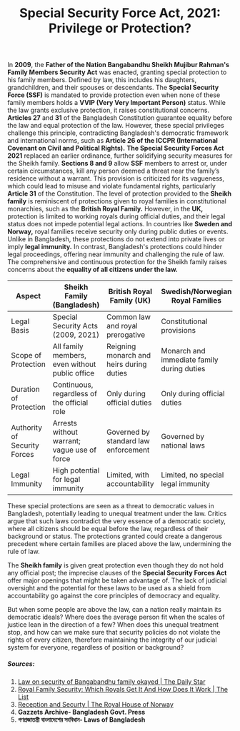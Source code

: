 ﻿---
layout: post
title: "Special Security Force Act, 2021: Privilege or Protection?"
authors: [neer]
categories: [Legal]
tags: [Corruption, Awami League]
image: assets/images/posts/ssf-act-1.webp
---
In **2009**, the **Father of the Nation Bangabandhu Sheikh Mujibur Rahman's Family Members Security Act** was enacted, granting special protection to his family members. Defined by law, this includes his daughters, grandchildren, and their spouses or descendants. The **Special Security Force (SSF)** is mandated to provide protection even when none of these family members holds a **VVIP (Very Very Important Person)** status. While the law grants exclusive protection, it raises constitutional concerns. **Articles 27** and **31** of the Bangladesh Constitution guarantee equality before the law and equal protection of the law. However, these special privileges challenge this principle, contradicting Bangladesh's democratic framework and international norms, such as **Article 26 of the ICCPR (International Covenant on Civil and Political Rights).** **The Special Security Forces Act 2021** replaced an earlier ordinance, further solidifying security measures for the Sheikh family. **Sections 8 and 9** allow **SSF** members to arrest or, under certain circumstances, kill any person deemed a threat near the family’s residence without a warrant. This provision is criticized for its vagueness, which could lead to misuse and violate fundamental rights, particularly **Article 31** of the Constitution. The level of protection provided to the **Sheikh family** is reminiscent of protections given to royal families in constitutional monarchies, such as the **British Royal Family.** However, in the **UK,** protection is limited to working royals during official duties, and their legal status does not impede potential legal actions. In countries like **Sweden and Norway,** royal families receive security only during public duties or events. Unlike in Bangladesh, these protections do not extend into private lives or imply **legal immunity.** In contrast, Bangladesh's protections could hinder legal proceedings, offering near immunity and challenging the rule of law. The comprehensive and continuous protection for the Sheikh family raises concerns about the **equality of all citizens under the law.**


| Aspect                       | Sheikh Family (Bangladesh)                     | British Royal Family (UK)                | Swedish/Norwegian Royal Families           |
| ---------------------------- | ---------------------------------------------- | ---------------------------------------- | ------------------------------------------ |
| Legal Basis                  | Special Security Acts (2009, 2021)             | Common law and royal prerogative         | Constitutional provisions                  |
| Scope of Protection          | All family members, even without public office | Reigning monarch and heirs during duties | Monarch and immediate family during duties |
| Duration of Protection       | Continuous, regardless of the official role    | Only during official duties              | Only during official duties                |
| Authority of Security Forces | Arrests without warrant; vague use of force    | Governed by standard law enforcement     | Governed by national laws                  |
| Legal Immunity               | High potential for legal immunity              | Limited, with accountability             | Limited, no special legal immunity         |

These special protections are seen as a threat to democratic values in Bangladesh, potentially leading to unequal treatment under the law. Critics argue that such laws contradict the very essence of a democratic society, where all citizens should be equal before the law, regardless of their background or status. The protections granted could create a dangerous precedent where certain families are placed above the law, undermining the rule of law.

The **Sheikh family** is given great protection even though they do not hold any official post; the imprecise clauses of the **Special Security Forces Act** offer major openings that might be taken advantage of. The lack of judicial oversight and the potential for these laws to be used as a shield from accountability go against the core principles of democracy and equality.

But when some people are above the law, can a nation really maintain its democratic ideals? Where does the average person fit when the scales of justice lean in the direction of a few? When does this unequal treatment stop, and how can we make sure that security policies do not violate the rights of every citizen, therefore maintaining the integrity of our judicial system for everyone, regardless of position or background?

##### Sources:
1. [Law on security of Bangabandhu family okayed \| The Daily Star](https://www.thedailystar.net/news-detail-98933)
2. [Royal Family Security: Which Royals Get It And How Does It Work \| The List](https://www.thelist.com/1286149/royal-family-security/)
3. [Reception and Securty \| The Royal House of Norway](https://www.royalcourt.no/artikkel.html?tid=167076)
4. **Gazzets Archive- Bangladesh Govt. Press** 
5. **গণপ্রজাতন্ত্রী বাংলাদেশের সংবিধান- Laws of Bangladesh**
